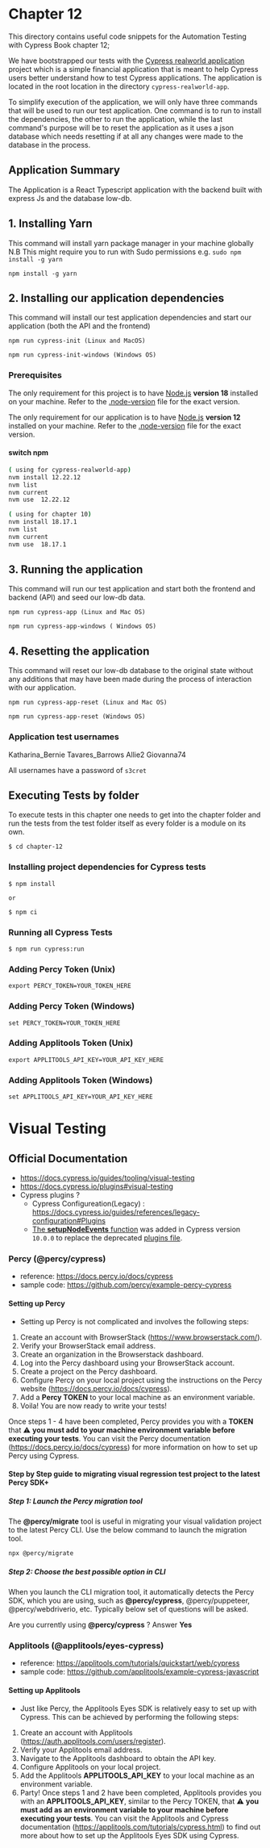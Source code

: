 # Chapter 12
This directory contains useful code snippets for the Automation Testing with Cypress Book chapter 12;

We have bootstrapped our tests with the [Cypress realworld application](https://github.com/cypress-io/cypress-realworld-app) project which is a simple financial application
that is meant to help Cypress users better understand how to test Cypress applications. The application is located in the root location in the directory `cypress-realworld-app`. 

To simplify execution of the application, we will only have three commands that will be used to run our test application. One command is to run to install the dependencies, the other to run the application, while the last command's purpose will be to reset the application as it uses a json database which needs resetting if at all any 
changes were made to the database in the process.

## Application Summary
The Application is a React Typescript application with the backend built with express Js and the database low-db.

## 1. Installing  Yarn 
This command will install yarn package manager in your machine globally
N.B This might require you to run with Sudo permissions e.g. `sudo npm install -g yarn`

```
npm install -g yarn

```

## 2. Installing our application dependencies

This command will install our test application dependencies and start our application (both the API and the frontend)

```
npm run cypress-init (Linux and MacOS)

```

```
npm run cypress-init-windows (Windows OS)

```
### Prerequisites

The only requirement for this project is to have [Node.js](https://nodejs.org/en/) **version 18** installed on your machine. Refer to the [.node-version](./.node-version) file for the exact version.

The only requirement for our application is to have [Node.js](https://nodejs.org/en/) **version 12** installed on your machine. Refer to the [.node-version](../cypress-realworld-app/.node-version) file for the exact version.

#### switch npm

```bash
( using for cypress-realworld-app)
nvm install 12.22.12
nvm list
nvm current 
nvm use  12.22.12

( using for chapter 10)
nvm install 18.17.1
nvm list
nvm current 
nvm use  18.17.1
```
## 3. Running the application

This command will run our test application and start both the frontend and backend (API) and seed our low-db data. 

```
npm run cypress-app (Linux and Mac OS)

```

```
npm run cypress-app-windows ( Windows OS)

```

## 4. Resetting the application

This command will reset our low-db database to the original state without any additions that may have been made during the process of interaction with our application. 

```
npm run cypress-app-reset (Linux and Mac OS)

```

```
npm run cypress-app-reset (Windows OS)

```

### Application test usernames

Katharina_Bernie 
Tavares_Barrows
Allie2
Giovanna74

All usernames have a password of `s3cret`



## Executing Tests by folder
To execute tests in this chapter one needs to get into the chapter folder and run the tests from the test folder itself as every folder is a module on its own. 

```
$ cd chapter-12
```

### Installing project dependencies for Cypress tests
```
$ npm install

or 

$ npm ci

```

### Running all Cypress Tests
```
$ npm run cypress:run
```

### Adding Percy Token (Unix)
```
export PERCY_TOKEN=YOUR_TOKEN_HERE
```

### Adding Percy Token (Windows)
```
set PERCY_TOKEN=YOUR_TOKEN_HERE
```
### Adding Applitools Token (Unix)
```
export APPLITOOLS_API_KEY=YOUR_API_KEY_HERE
```

### Adding Applitools Token (Windows)
```
set APPLITOOLS_API_KEY=YOUR_API_KEY_HERE
```


# Visual Testing
## Official Documentation
* https://docs.cypress.io/guides/tooling/visual-testing
* https://docs.cypress.io/plugins#visual-testing
* Cypress plugins ?
  * Cypress Configureation(Legacy) : https://docs.cypress.io/guides/references/legacy-configuration#Plugins
  * [The **setupNodeEvents**  function](https://docs.cypress.io/guides/references/configuration#setupNodeEvents) was added in Cypress version ``10.0.0`` to replace the deprecated [plugins file](https://docs.cypress.io/guides/references/legacy-configuration#Plugins).


### Percy (@percy/cypress)
* reference: https://docs.percy.io/docs/cypress
* sample code: https://github.com/percy/example-percy-cypress

#### Setting up Percy
* Setting up Percy is not complicated and involves the following steps:

1. Create an account with BrowserStack (https://www.browserstack.com/).
2. Verify your BrowserStack email address.
3.  Create an organization in the Browserstack dashboard.
4. Log into the Percy dashboard using your BrowserStack account.
5. Create a project on the Percy dashboard.
6. Configure Percy on your local project using the instructions on the Percy website (https://docs.percy.io/docs/cypress).
7. Add a **Percy TOKEN** to your local machine as an environment variable.
8. Voila! You are now ready to write your tests!

Once steps 1 - 4 have been completed, Percy provides you with a **TOKEN** that ⚠ **you must add to your machine environment variable before executing your tests**. You can visit the Percy documentation (https://docs.percy.io/docs/cypress) for more information on how to set up Percy using Cypress.


####  Step by Step guide to migrating visual regression test project to the latest Percy SDK+
##### Step 1: Launch the Percy migration tool

The **@percy/migrate** tool is useful in migrating your visual validation project to the latest Percy CLI. Use the below command to launch the migration tool.

```bash
npx @percy/migrate
```

##### Step 2: Choose the best possible option in CLI

When you launch the CLI migration tool, it automatically detects the Percy SDK, which you are using, such as **@percy/cypress**, @percy/puppeteer, @percy/webdriverio, etc. Typically below set of questions will be asked.

Are you currently using **@percy/cypress** ? Answer **Yes**




### Applitools (@applitools/eyes-cypress)
* reference: https://applitools.com/tutorials/quickstart/web/cypress
* sample code: https://github.com/applitools/example-cypress-javascript
#### Setting up Applitools
* Just like Percy, the Applitools Eyes SDK is relatively easy to set up with Cypress. This can be achieved by performing the following steps:

1. Create an account with Applitools (https://auth.applitools.com/users/register).
2. Verify your Applitools email address.
3. Navigate to the Applitools dashboard to obtain the API key.
4. Configure Applitools on your local project.
5. Add the Applitools **APPLITOOLS_API_KEY** to your local machine as an environment variable.
6. Party!
Once steps 1 and 2 have been completed, Applitools provides you with an **APPLITOOLS_API_KEY**, similar to the Percy TOKEN, that  ⚠ **you must add as an environment variable to your machine before executing your tests**. You can visit the Applitools and Cypress documentation (https://applitools.com/tutorials/cypress.html) to find out more about how to set up the Applitools Eyes SDK using Cypress.
